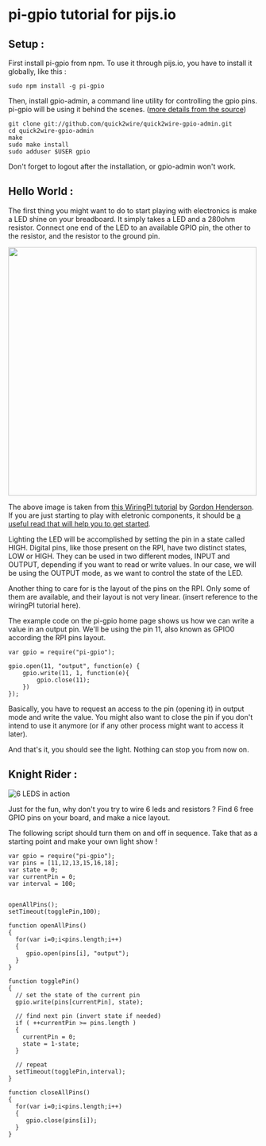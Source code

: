 # pi-gpio tutorial for pijs.io

## Setup :

First install pi-gpio from npm. To use it through pijs.io, you have to install it globally, like this :

	sudo npm install -g pi-gpio

Then, install gpio-admin, a command line utility for controlling the gpio pins. pi-gpio will be using it behind the scenes.
([more details from the source](https://npmjs.org/package/pi-gpio))

	git clone git://github.com/quick2wire/quick2wire-gpio-admin.git
	cd quick2wire-gpio-admin
	make
	sudo make install
	sudo adduser $USER gpio

Don't forget to logout after the installation, or gpio-admin won't work.

## Hello World :

The first thing you might want to do to start playing with electronics is make a LED shine on your breadboard.
It simply takes a LED and a 280ohm resistor. Connect one end of the LED to an available GPIO pin, the other to the resistor, and the resistor to the ground pin.

<img src="https://raw.github.com/boblemarin/pi-gpio-tutorial/master/1led_gpio_bb1.jpg" width="500"/>

The above image is taken from [this WiringPI tutorial](https://projects.drogon.net/raspberry-pi/gpio-examples/tux-crossing/gpio-examples-1-a-single-led/) by [Gordon Henderson](https://twitter.com/drogon). If you are just starting to play with eletronic components, it should be [a useful read that will help you to get started](https://projects.drogon.net/raspberry-pi/gpio-examples/tux-crossing/gpio-examples-1-a-single-led/).

Lighting the LED will be accomplished by setting the pin in a state called HIGH. Digital pins, like those present on the RPI, have two distinct states, LOW or HIGH. They can be used in two different modes, INPUT and OUTPUT, depending if you want to read or write values. In our case, we will be using the OUTPUT mode, as we want to control the state of the LED.

Another thing to care for is the layout of the pins on the RPI. Only some of them are available, and their layout is not very linear. (insert reference to the wiringPI tutorial here).

The example code on the pi-gpio home page shows us how we can write a value in an output pin. We'll be using the pin 11, also known as GPIO0 according the RPI pins layout.

	var gpio = require("pi-gpio");

	gpio.open(11, "output", function(e) {
		gpio.write(11, 1, function(e){
			gpio.close(11);
		})
	});

Basically, you have to request an access to the pin (opening it) in output mode and write the value. You might also want to close the pin if you don't intend to use it anymore (or if any other process might want to access it later).

And that's it, you should see the light. Nothing can stop you from now on.


## Knight Rider :

![6 LEDS in action](https://raw.github.com/boblemarin/pi-gpio-tutorial/master/leds.gif)


Just for the fun, why don't you try to wire 6 leds and resistors ? Find 6 free GPIO pins on your board, and make a nice layout.

The following script should turn them on and off in sequence. Take that as a starting point and make your own light show !


	var gpio = require("pi-gpio");
	var pins = [11,12,13,15,16,18];
	var state = 0;
	var currentPin = 0;
	var interval = 100;


	openAllPins();
	setTimeout(togglePin,100);

	function openAllPins() 
	{
	  for(var i=0;i<pins.length;i++)
	  {
	     gpio.open(pins[i], "output");
	  }
	}

	function togglePin()
	{
	  // set the state of the current pin
	  gpio.write(pins[currentPin], state);

	  // find next pin (invert state if needed)
	  if ( ++currentPin >= pins.length ) 
	  {
	    currentPin = 0;
	    state = 1-state;
	  }

	  // repeat
	  setTimeout(togglePin,interval);
	}

	function closeAllPins() 
	{
	  for(var i=0;i<pins.length;i++)
	  {
	     gpio.close(pins[i]);
	  }
	}
